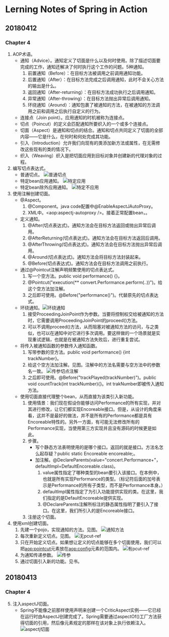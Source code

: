 # Lerning Notes of Spring in Action

## 20180412
### Chapter 4
1. AOP术语。
    - 通知（Advice）。通知定义了切面是什么以及何时使用。除了描述切面要完成的工作，通知还解决了何时执行这个工作的问题。5种通知。
        1. 前置通知（Before）：在目标方法被调用之前调用通知功能。
        2. 后置通知（After）：在目标方法完成之后调用通知，此时不会关心方法的输出是什么。
        3. 返回通知（After-returning）：在目标方法成功执行之后调用通知。
        4. 异常通知（After-throwing）：在目标方法抛出异常后调用通知。
        5. 环绕通知（Around）：通知包裹了被通知的方法，在被通知的方法调用之前和调用之后执行自定义的行为。
    - 连接点（Join point）。应用通知的时机被称为连接点。
    - 切点（Poincut）的定义会匹配通知所要织入的一个或多个连接点。
    - 切面（Aspect）是通知和切点的结合。通知和切点共同定义了切面的全部内容——它是什么，在何时和何处完成其功能。
    - 引入（Introduction）允许我们向现有的类添加新方法或属性，在无需修改这些现有的类的情况下。
    - 织入（Weaving）织入是把切面应用到目标对象并创建新的代理对象的过程。
2. 编写切点表达式。
    - 普通切点。
    ![普通切点](https://ws1.sinaimg.cn/large/e2989da6ly1fq9ubdgbhoj20ol08vdh7.jpg)
    - 特定bean应用通知。
    ![特定应用](https://ws1.sinaimg.cn/large/e2989da6ly1fq9ubu7pjdj20eh030t8r.jpg)
    - 特定bean除外应用通知。
    ![特定不应用](https://ws1.sinaimg.cn/large/e2989da6ly1fq9uc9lwjaj20em02l74a.jpg)
3. 使用注解创建切面。
    - @Aspect。
        1. @Component。java code配置中@EnableAspectJAutoProxy。
        2. XML中。<aop:aspectj-autoproxy />。接着正常配置bean，<bean class="concert.Audience" />。
    - 定义通知。
        1. @After(切点表达式)。通知方法会在目标方法返回或抛出异常后调用。
        2. @AfterReturning(切点表达式)。通知方法会在目标方法返回后调用。
        3. @AfterThrowing(切点表达式)。通知方法会在目标方法抛出异常后调用。
        4. @Around(切点表达式)。通知方法会将目标方法封装起来。
        5. @Before(切点表达式)。通知方法会在目标方法调用之前执行。
    - 通过@Pointcut注解声明频繁使用的切点表达式。
        1. 写一个空方法。public void performance() {}。
        2. @Pointcut("execution(** convert.Performance.perform(..))")。给这个空方法加注解。
        3. 之后即可使用。@Before("performance()")。代替原先的切点表达式。
    - 环绕通知。![环绕通知](https://ws1.sinaimg.cn/large/e2989da6ly1fq9vp39exrj20qd0fzn1h.jpg)
        1. 接受ProceedingJoinPoint作为参数。当要将控制权交给被通知的方法时，它需要调用ProceedingJoinPoint的proceed()方法。
        2. 可以不调用proceed()方法，从而阻塞对被通知方法的访问，与之类似，也可以在通知中对它进行多次调用。要这样做的一个场景就是实现重试逻辑，也就是在被通知方法失败后，进行重复尝试。
    - 将传入被通知函数的参数传入通知函数。
        1. 写带参数的空方法。public void performance() {int trackNumber}。
        2. 给这个空方法加注解。见图。注解中的方法名需要与空方法中的参数名一致。
        ![传参切点注解](https://ws1.sinaimg.cn/large/e2989da6ly1fq9yfc0jwej20nc09ugmz.jpg)
        3. 之后即可使用。@Before("trackPlayed(trackNumber)")。public void countTrack(int trackNumber){}。int trakNumber即被传入通知方法。
    - 使用切面直接代理整个bean，从而直接为该类引入新功能。
        1. 使用情景：我们现在假设你能够访问Performance的所有实现，并对其进行修改，让它们都实现Encoreable接口。但是，从设计的角度来看，这并不是最好的做法，并不是所有的Performance都是具有Encoreable特性的。另外一方面，有可能无法修改所有的Performance实现，当使用第三方实现并且没有源码的时候更是如此。
        2. 步骤。
            - 写个静态方法表明使用的是哪个接口。返回的就是接口。方法名怎么起存疑？public static Encoreable encoreable;。
            - 加注解。@DeclareParents(value="concert.Performance+"， defaultImpl=DefaultEncoreable.class)。
                1. value属性指定了哪种类型的bean要引入该接口。在本例中，也就是所有实现Performance的类型。（标记符后面的加号表示是Performance的所有子类型，而不是Performance本身。）
                2. defaultImpl属性指定了为引入功能提供实现的类。在这里，我们指定的是DefaultEncoreable提供实现。
                3. @DeclareParents注解所标注的静态属性指明了要引入了接口。在这里，我们所引入的是Encoreable接口。
        3. 注册这个切面。
4. 使用xml创建切面。
    1. 先建一个pojo，实现通知的方法。见图。
    ![通知方法](https://ws1.sinaimg.cn/large/e2989da6ly1fqa0dwgcw4j20gh0d03zr.jpg)
    2. 每次重新定义切点。见图。
    ![无pcut-ref](https://ws1.sinaimg.cn/large/e2989da6ly1fqa0g4bxboj20o00cqtcd.jpg)
    3. 只在开始定义切点。如果想让定义的切点能够在多个切面使用，我们可以把<aop:pointcut>元素放在<aop:config>元素的范围内。
    ![有pcut-ref](https://ws1.sinaimg.cn/large/e2989da6ly1fqa0h4fu3fj20mp0eg0w5.jpg)
    4. 为通知传递参数。
    ![传参](https://ws1.sinaimg.cn/large/e2989da6ly1fqa2cnbc14j20n908vjtg.jpg)
    5. 通过切面引入新的功能。见书。

## 20180413
### Chapter 4 
5. 注入aspectJ切面。
    - Spring不能像之前那样使用<bean>声明来创建一个CriticAspect实例——它已经在运行时由AspectJ创建完成了。Spring需要通过aspectOf()工厂方法获得切面的引用，然后像<bean>元素规定的那样在该对象上执行依赖注入。
    ![aspectj切面](https://ws1.sinaimg.cn/large/e2989da6ly1fqasah0gjmj20j103174m.jpg)










